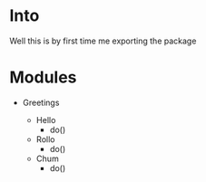 <!-- @format -->

# Into

Well this is by first time me exporting the package

# Modules

- Greetings

  - Hello
    - do()
  - Rollo
    - do()
  - Chum
    - do()
